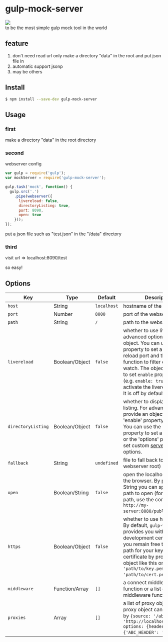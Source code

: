 # gulp-mock-server
<img src="http://i3.tietuku.com/f13139dfa841e17d.png" /><br />
to be the most simple gulp mock tool in the world
## feature
1. don't need read url only make a directory "data" in the root and put json file in 
2. automatic support jsonp
3. may be others

## Install

```sh
$ npm install --save-dev gulp-mock-server
```

## Usage

### first
make a directory "data" in the root directory

### second
webserver config 

```js
var gulp = require('gulp');
var mockServer = require('gulp-mock-server');

gulp.task('mock', function() {
  gulp.src('.')
    .pipe(webserver({
      livereload: false,
      directoryListing: true,
      port: 8090,
      open: true
    }));
});
```
put a json file such as "test.json" in the "/data" directory

### third
visit url => localhost:8090/test

 so easy!

## Options

Key | Type | Default | Description |
--- | --- | --- | --- |
`host` | String | `localhost` | hostname of the webserver
`port` | Number | `8000` | port of the webserver
`path` | String | `/` | path to the webserver
`livereload` | Boolean/Object | `false` | whether to use livereload. For advanced options, provide an object. You can use the 'port' property to set a custom live reload port and the `filter` function to filter out files to watch. The object also needs to set `enable` property to true (e.g. `enable: true`) in order to activate the livereload mode. It is off by default.
`directoryListing` | Boolean/Object | `false` | whether to display a directory listing. For advanced options, provide an object with the 'enable' property set to true. You can use the 'path' property to set a custom path or the 'options' property to set custom [serve-index](https://github.com/expressjs/serve-index) options.
`fallback` | String | `undefined` | file to fall back to (relative to webserver root)
`open` | Boolean/String | `false` | open the localhost server in the browser. By providing a String you can specify the path to open (for complete path, use the complete url `http://my-server:8080/public/`) .
`https` | Boolean/Object | `false` | whether to use https or not. By default, `gulp-webserver` provides you with a development certificate but you remain free to specify a path for your key and certificate by providing an object like this one: `{key: 'path/to/key.pem', cert: 'path/to/cert.pem'}`.
`middleware` | Function/Array | `[]` | a connect middleware function or a list of middleware functions
`proxies` | Array | `[]`| a list of proxy objects.  Each proxy object can be specified by `{source: '/abc', target: 'http://localhost:8080/abc', options: {headers: {'ABC_HEADER': 'abc'}}}`.

